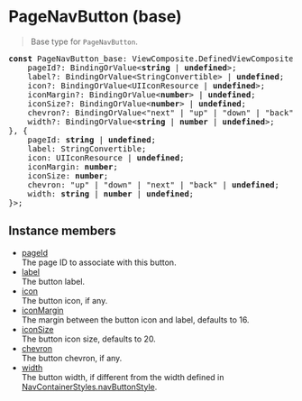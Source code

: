# PageNavButton (base)

> Base type for `PageNavButton`.

<pre class="docgen_signature"><b>const</b> PageNavButton_base: ViewComposite.DefinedViewComposite&lt;{<br>    pageId?: BindingOrValue&lt;<b>string</b> | <b>undefined</b>&gt;;<br>    label?: BindingOrValue&lt;StringConvertible&gt; | <b>undefined</b>;<br>    icon?: BindingOrValue&lt;UIIconResource | <b>undefined</b>&gt;;<br>    iconMargin?: BindingOrValue&lt;<b>number</b>&gt; | <b>undefined</b>;<br>    iconSize?: BindingOrValue&lt;<b>number</b>&gt; | <b>undefined</b>;<br>    chevron?: BindingOrValue&lt;&quot;next&quot; | &quot;up&quot; | &quot;down&quot; | &quot;back&quot; | <b>undefined</b>&gt;;<br>    width?: BindingOrValue&lt;<b>string</b> | <b>number</b> | <b>undefined</b>&gt;;<br>}, {<br>    pageId: <b>string</b> | <b>undefined</b>;<br>    label: StringConvertible;<br>    icon: UIIconResource | <b>undefined</b>;<br>    iconMargin: <b>number</b>;<br>    iconSize: <b>number</b>;<br>    chevron: &quot;up&quot; | &quot;down&quot; | &quot;next&quot; | &quot;back&quot; | <b>undefined</b>;<br>    width: <b>string</b> | <b>number</b> | <b>undefined</b>;<br>}&gt;;</pre>

## Instance members

- [<!--{ref:property}-->pageId](PageNavButton_base_pageId.md) \
    The page ID to associate with this button.
- [<!--{ref:property}-->label](PageNavButton_base_label.md) \
    The button label.
- [<!--{ref:property}-->icon](PageNavButton_base_icon.md) \
    The button icon, if any.
- [<!--{ref:property}-->iconMargin](PageNavButton_base_iconMargin.md) \
    The margin between the button icon and label, defaults to 16.
- [<!--{ref:property}-->iconSize](PageNavButton_base_iconSize.md) \
    The button icon size, defaults to 20.
- [<!--{ref:property}-->chevron](PageNavButton_base_chevron.md) \
    The button chevron, if any.
- [<!--{ref:property}-->width](PageNavButton_base_width.md) \
    The button width, if different from the width defined in [NavContainerStyles.navButtonStyle](NavContainerStyles_navButtonStyle.md).